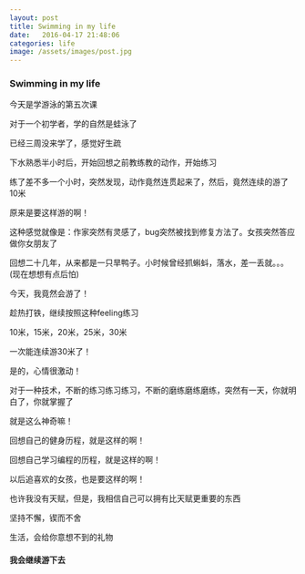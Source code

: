 ```yaml
---
layout: post
title: Swimming in my life
date:   2016-04-17 21:48:06
categories: life
image: /assets/images/post.jpg
---
```


### Swimming in my life

今天是学游泳的第五次课

对于一个初学者，学的自然是蛙泳了

已经三周没来学了，感觉好生疏

下水熟悉半小时后，开始回想之前教练教的动作，开始练习

练了差不多一个小时，突然发现，动作竟然连贯起来了，然后，竟然连续的游了10米

原来是要这样游的啊！

这种感觉就像是：作家突然有灵感了，bug突然被找到修复方法了。女孩突然答应做你女朋友了

回想二十几年，从来都是一只旱鸭子。小时候曾经抓蝌蚪，落水，差一丢就。。。(现在想想有点后怕)

今天，我竟然会游了！

趁热打铁，继续按照这种feeling练习

10米，15米，20米，25米，30米

一次能连续游30米了！

是的，心情很激动！

对于一种技术，不断的练习练习练习，不断的磨练磨练磨练，突然有一天，你就明白了，你就掌握了

就是这么神奇嘛！

回想自己的健身历程，就是这样的啊！

回想自己学习编程的历程，就是这样的啊！

以后追喜欢的女孩，也是要这样的啊！

也许我没有天赋，但是，我相信自己可以拥有比天赋更重要的东西

坚持不懈，锲而不舍

生活，会给你意想不到的礼物

#### 我会继续游下去
